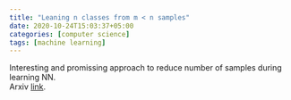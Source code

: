```yaml
---
title: "Leaning n classes from m < n samples"
date: 2020-10-24T15:03:37+05:00
categories: [computer science]
tags: [machine learning]
---
```

Interesting and promissing approach to reduce number of samples during learning NN.  
Arxiv [link](https://arxiv.org/pdf/2009.08449.pdf).
